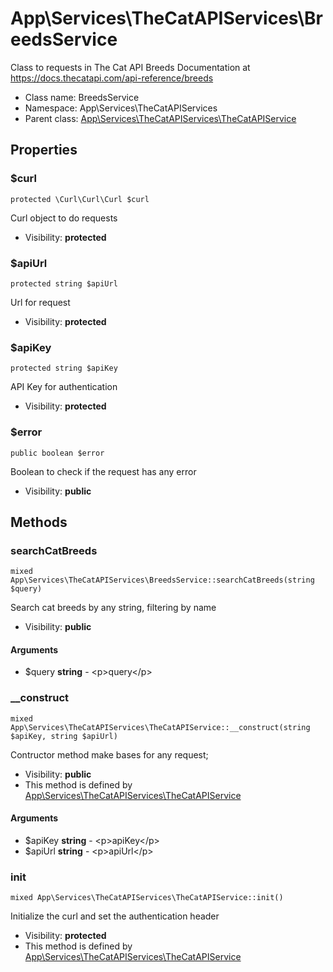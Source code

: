 App\Services\TheCatAPIServices\BreedsService
===============

Class to requests in The Cat API Breeds
Documentation at https://docs.thecatapi.com/api-reference/breeds




* Class name: BreedsService
* Namespace: App\Services\TheCatAPIServices
* Parent class: [App\Services\TheCatAPIServices\TheCatAPIService](App-Services-TheCatAPIServices-TheCatAPIService.md)





Properties
----------


### $curl

    protected \Curl\Curl\Curl $curl

Curl object to do requests



* Visibility: **protected**


### $apiUrl

    protected string $apiUrl

Url for request



* Visibility: **protected**


### $apiKey

    protected string $apiKey

API Key for authentication



* Visibility: **protected**


### $error

    public boolean $error

Boolean to check if the request has any error



* Visibility: **public**


Methods
-------


### searchCatBreeds

    mixed App\Services\TheCatAPIServices\BreedsService::searchCatBreeds(string $query)

Search cat breeds by any string, filtering by name



* Visibility: **public**


#### Arguments
* $query **string** - &lt;p&gt;query&lt;/p&gt;



### __construct

    mixed App\Services\TheCatAPIServices\TheCatAPIService::__construct(string $apiKey, string $apiUrl)

Contructor method make bases for any request;



* Visibility: **public**
* This method is defined by [App\Services\TheCatAPIServices\TheCatAPIService](App-Services-TheCatAPIServices-TheCatAPIService.md)


#### Arguments
* $apiKey **string** - &lt;p&gt;apiKey&lt;/p&gt;
* $apiUrl **string** - &lt;p&gt;apiUrl&lt;/p&gt;



### init

    mixed App\Services\TheCatAPIServices\TheCatAPIService::init()

Initialize the curl and set the authentication header



* Visibility: **protected**
* This method is defined by [App\Services\TheCatAPIServices\TheCatAPIService](App-Services-TheCatAPIServices-TheCatAPIService.md)



